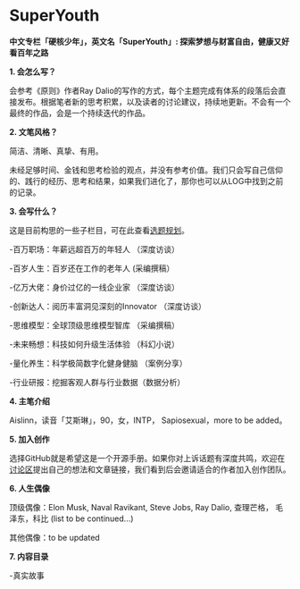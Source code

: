 # SuperYouth
<b>中文专栏「硬核少年」，英文名「SuperYouth」:  探索梦想与财富自由，健康又好看百年之路</b>

<b>1. 会怎么写？</b> 

会参考《原则》作者Ray Dalio的写作的方式，每个主题完成有体系的段落后会直接发布。根据笔者新的思考积累，以及读者的讨论建议，持续地更新。不会有一个最终的作品，会是一个持续迭代的作品。

<b>2. 文笔风格？</b> 

简洁、清晰、真挚、有用。

未经足够时间、金钱和思考检验的观点，并没有参考价值。我们只会写自己信仰的、践行的经历、思考和结果，如果我们进化了，那你也可以从LOG中找到之前的记录。

<b>3. 会写什么？</b> 

这是目前构思的一些子栏目，可在此查看<a href="https://github.com/AislinnChen/SuperYouth/projects/1">选题规划</a>。

-百万职场：年薪远超百万的年轻人 （深度访谈）

-百岁人生：百岁还在工作的老年人  (采编撰稿）

-亿万大佬：身价过亿的一线企业家  （深度访谈）

-创新达人：阅历丰富洞见深刻的Innovator  （深度访谈）

-思维模型：全球顶级思维模型智库  （采编撰稿）
 
-未来畅想：科技如何升级生活体验  （科幻小说）  

-量化养生：科学极简数字化健身健脑 （案例分享）     

-行业研报：挖掘客观人群与行业数据（数据分析）

<b>4. 主笔介绍</b> 

Aislinn，读音「艾斯琳」，90，女，INTP， Sapiosexual，more to be added。

<b>5. 加入创作</b> 

选择GitHub就是希望这是一个开源手册。如果你对上诉话题有深度共鸣，欢迎在<a href="https://github.com/AislinnChen/SuperYouth/discussions">讨论区</a>提出自己的想法和文章链接，我们看到后会邀请适合的作者加入创作团队。


<b>6. 人生偶像</b> 

顶级偶像：Elon Musk, Naval Ravikant, Steve Jobs, Ray Dalio, 查理芒格， 毛泽东，科比 (list to be continued...)

其他偶像：to be updated


<b>7. 内容目录</b> 

-真实故事
